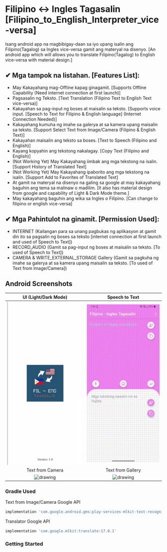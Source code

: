 # Filipino <-> Ingles Tagasalin [Filipino_to_English_Interpreter_vice-versa]
Isang android app na magbibigay-daan sa iyo upang isalin ang Filipino(Tagalog) sa Ingles vice-versa gamit ang materyal na disenyo. [An android app which will allows you to translate Filipino(Tagalog) to English vice-versa with material design.]

## ✔ Mga tampok na listahan. [Features List]:
- May Kakayahang mag-Offline kapag ginagamit. [Supports Offline Capability (Need internet connection at first launch)]
- Pagsasalin ng Teksto. [Text Translation (Filipino Text to English Text vice-versa)]
- Kakayahan sa pag-input ng boses at maisalin sa teksto. [Supports voice input. [Speech to Text for Filipino & English language] (Internet Connection Needed)]
- Kakayahang kumuha ng imahe sa galerya at sa kamera upang maisalin sa teksto. [Support Select Text from Image/Camera (Filipino & English Text)]
- Kakayahan maisalin ang teksto sa boses. [Text to Speech (Filipino and English)]
- Kayang kopyahin ang tekstong nakalagay. [Copy Text (Filipino and English)]
- (Not Working Yet) May Kakayahang iimbak ang mga tekstong na isalin. [Support History of Translated Text]
- (Not Working Yet) May Kakayahang ipaborito ang mga tekstong na isalin. [Support Add to Favorites of Translated Text]
- At gamit na materyal na disenyo na galing sa google at may kakayahang baguhin ang tema sa malinaw o madilim. [It also has material design from google and capability of Light & Dark Mode theme.]
- May kakayahang baguhin ang wika sa Ingles o Filipino. [Can change to filipino or english vice-versa]

## ✔ Mga Pahintulot na ginamit. [Permission Used]:
- INTERNET (Kailangan para sa unang pagbukas ng aplikasyon at gamit din ito sa pagsalin ng boses sa teksto [internet connection at first launch and used of Speech to Text])
- RECORD_AUDIO (Gamit sa pag-input ng boses at maisalin sa teksto. [To used of Speech to Text])
- CAMERA & WRITE_EXTERNAL_STORAGE Gallery (Gamit sa pagkuha ng imahe sa galerya at sa kamera upang maisalin sa teksto. [To used of Text from Image/Camera])

## Android Screenshots
UI (Light/Dark Mode) | Speech to Text
:-------------------------:|:-------------------------:
<img src="https://github.com/Cburnett-96/Filipino_to_English_Interpreter/blob/master/Screenshoots/UI.gif?raw=true" alt="drawing" width="320"  /> | <img src="https://github.com/Cburnett-96/Filipino_to_English_Interpreter/blob/master/Screenshoots/STT.gif?raw=true" alt="drawing" width="320"  />
Text from Camera | Text from Gallery
<img src="https://github.com/Cburnett-96/Filipino_to_English_Interpreter/blob/master/Screenshoots/Camera.gif?raw=true" alt="drawing" width="320"  /> | <img src="https://github.com/Cburnett-96/Filipino_to_English_Interpreter/blob/master/Screenshoots/Gallery.gif?raw=true" alt="drawing" width="320"/>


### Gradle Used

Text from Image/Camera Google API
```groovy
implementation 'com.google.android.gms:play-services-mlkit-text-recognition:18.0.2'
```
Translator Google API
```groovy
implementation 'com.google.mlkit:translate:17.0.1'
```

### Getting Started
